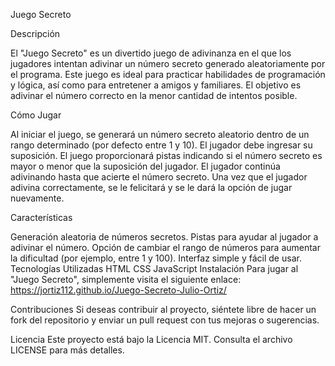 Juego Secreto

Descripción

El "Juego Secreto" es un divertido juego de adivinanza en el que los jugadores intentan adivinar un número secreto generado aleatoriamente por el programa. Este juego es ideal para practicar habilidades de programación y lógica, así como para entretener a amigos y familiares. El objetivo es adivinar el número correcto en la menor cantidad de intentos posible.

Cómo Jugar

Al iniciar el juego, se generará un número secreto aleatorio dentro de un rango determinado (por defecto entre 1 y 10).
El jugador debe ingresar su suposición.
El juego proporcionará pistas indicando si el número secreto es mayor o menor que la suposición del jugador.
El jugador continúa adivinando hasta que acierte el número secreto.
Una vez que el jugador adivina correctamente, se le felicitará y se le dará la opción de jugar nuevamente.

Características

Generación aleatoria de números secretos.
Pistas para ayudar al jugador a adivinar el número.
Opción de cambiar el rango de números para aumentar la dificultad (por ejemplo, entre 1 y 100).
Interfaz simple y fácil de usar.
Tecnologías Utilizadas
HTML
CSS
JavaScript
Instalación
Para jugar al "Juego Secreto", simplemente visita el siguiente enlace: https://jortiz112.github.io/Juego-Secreto-Julio-Ortiz/

Contribuciones
Si deseas contribuir al proyecto, siéntete libre de hacer un fork del repositorio y enviar un pull request con tus mejoras o sugerencias.

Licencia
Este proyecto está bajo la Licencia MIT. Consulta el archivo LICENSE para más detalles.
